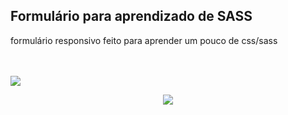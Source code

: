 ## Formulário para aprendizado de SASS

formulário responsivo feito para aprender um pouco de css/sass 

<br><br>
<img src='https://i.ibb.co/jwzfsCN/form-sass-training.png'>
<div align='center'>
  <img align='center' src='https://i.ibb.co/R2SQB7p/Captura-de-tela-de-2020-08-15-20-19-08.png'>
</div>

